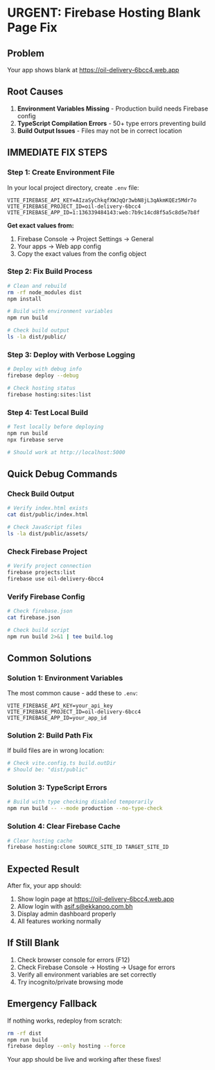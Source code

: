 # URGENT: Firebase Hosting Blank Page Fix

## Problem
Your app shows blank at https://oil-delivery-6bcc4.web.app

## Root Causes
1. **Environment Variables Missing** - Production build needs Firebase config
2. **TypeScript Compilation Errors** - 50+ type errors preventing build
3. **Build Output Issues** - Files may not be in correct location

## IMMEDIATE FIX STEPS

### Step 1: Create Environment File
In your local project directory, create `.env` file:

```env
VITE_FIREBASE_API_KEY=AIzaSyChkqfXWJqQr3wbN8jL3qAkmKQEz5Mdr7o
VITE_FIREBASE_PROJECT_ID=oil-delivery-6bcc4
VITE_FIREBASE_APP_ID=1:136339484143:web:7b9c14cd8f5a5c8d5e7b8f
```

**Get exact values from:**
1. Firebase Console → Project Settings → General
2. Your apps → Web app config
3. Copy the exact values from the config object

### Step 2: Fix Build Process
```bash
# Clean and rebuild
rm -rf node_modules dist
npm install

# Build with environment variables
npm run build

# Check build output
ls -la dist/public/
```

### Step 3: Deploy with Verbose Logging
```bash
# Deploy with debug info
firebase deploy --debug

# Check hosting status
firebase hosting:sites:list
```

### Step 4: Test Local Build
```bash
# Test locally before deploying
npm run build
npx firebase serve

# Should work at http://localhost:5000
```

## Quick Debug Commands

### Check Build Output
```bash
# Verify index.html exists
cat dist/public/index.html

# Check JavaScript files
ls -la dist/public/assets/
```

### Check Firebase Project
```bash
# Verify project connection
firebase projects:list
firebase use oil-delivery-6bcc4
```

### Verify Firebase Config
```bash
# Check firebase.json
cat firebase.json

# Check build script
npm run build 2>&1 | tee build.log
```

## Common Solutions

### Solution 1: Environment Variables
The most common cause - add these to `.env`:
```env
VITE_FIREBASE_API_KEY=your_api_key
VITE_FIREBASE_PROJECT_ID=oil-delivery-6bcc4
VITE_FIREBASE_APP_ID=your_app_id
```

### Solution 2: Build Path Fix
If build files are in wrong location:
```bash
# Check vite.config.ts build.outDir
# Should be: "dist/public"
```

### Solution 3: TypeScript Errors
```bash
# Build with type checking disabled temporarily
npm run build -- --mode production --no-type-check
```

### Solution 4: Clear Firebase Cache
```bash
# Clear hosting cache
firebase hosting:clone SOURCE_SITE_ID TARGET_SITE_ID
```

## Expected Result
After fix, your app should:
1. Show login page at https://oil-delivery-6bcc4.web.app
2. Allow login with asif.s@ekkanoo.com.bh
3. Display admin dashboard properly
4. All features working normally

## If Still Blank
1. Check browser console for errors (F12)
2. Check Firebase Console → Hosting → Usage for errors
3. Verify all environment variables are set correctly
4. Try incognito/private browsing mode

## Emergency Fallback
If nothing works, redeploy from scratch:
```bash
rm -rf dist
npm run build
firebase deploy --only hosting --force
```

Your app should be live and working after these fixes!